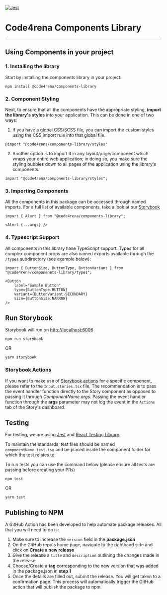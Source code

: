 [![Jest](https://github.com/code4rena-dev/components-library/actions/workflows/test-runner.yml/badge.svg)](https://github.com/code4rena-dev/components-library/actions/workflows/test-runner.yml)

# Code4rena Components Library
---

## Using Components in your project

### 1. Installing the library
Start by installing the components library in your project:

```
npm install @code4rena/components-library
```

### 2. Component Styling
Next, to ensure that all the components have the appropriate styling, **import the library's styles** into your application. This can be done in one of two ways:

1. If you have a global CSS/SCSS file, you can import the custom styles using the CSS import rule into that global file.
```
@import "@code4rena/components-library/styles"
```
2. Another option is to import it in any layout/page/component which wraps your entire web application; in doing so, you make sure the styling bubbles down to all pages of the application using the library's components.
```
import "@code4rena/components-library/styles";
```

### 3. Importing Components
All the components in this package can be accessed through named imports. For a full list of available components, take a look at our [Storybook](https://components-library-wine.vercel.app)

```
import { Alert } from "@code4rena/components-library";

<Alert {...args} />
```

### 4. Typescript Support
All components in this library have TypeScript support. Types for all complex component props are also named exports available through the `/types` subdirectory (see example below):
```
import { ButtonSize, ButtonType, ButtonVariant } from "@code4rena/componenets-library/types";

<Button
    label="Sample Button"
    type={ButtonType.BUTTON}
    variant={ButtonVariant.SECONDARY}
    size={ButtonSize.NARROW}
/>
```

## Run Storybook
Storybook will run on [http://localhost:6006](http://localhost:6006)

```
npm run storybook
```
OR
```
yarn storybook
```

### Storybook Actions
If you want to make use of [Storybook actions](https://storybook.js.org/docs/angular/essentials/actions) for a specific component, please refer to the `Input.stories.tsx` file. The recommendation is to pass the event handler function directly to the Story component as opposed to passing it through _ComponentName.args_. Passing the event handler function through the **args** parameter may not log the event in the `Actions` tab of the Story's dashboard.

## Testing
For testing, we are using [Jest](https://jestjs.io/docs/getting-started) and [React Testing Library](https://testing-library.com/docs/react-testing-library/intro/).

To maintain the standards, test files should be named `componentName.test.tsx` and be placed inside the component folder for which the test relates to.

To run tests you can use the command below (please ensure all tests are passing before creating your PRs)
```
npm test
```
OR
```
yarn test
```

## Publishing to NPM

A GitHub Action has been developed to help automate package releases. All that you will need to do is:

1. Make sure to increase the `version` field in the **package.json**
2. On the GitHub repo's home page, navigate to the righthand side and click on **Create a new release**
3. Give the release a `title` and `description` outlining the changes made in the release
4. Choose/Create a **tag** corresponding to the new version that was added in the package.json in **step 1**
5. Once the details are filled out, submit the release. You will get taken to a confirmation page. This process will automatically trigger the GitHub action that will publish the package to npm. 
